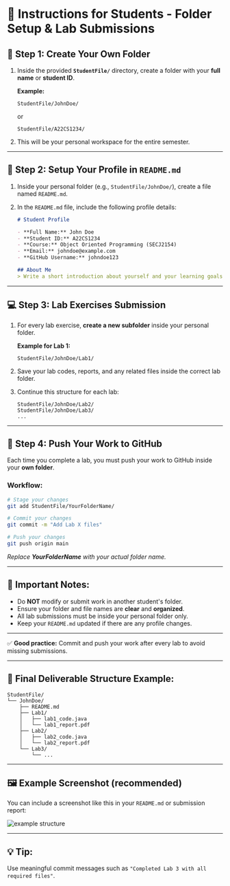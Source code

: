 
# 📝 Instructions for Students - Folder Setup & Lab Submissions

## 📂 Step 1: Create Your Own Folder

1. Inside the provided **`StudentFile/`** directory, create a folder with your **full name** or **student ID**.
   
   **Example:**
   ```
   StudentFile/JohnDoe/
   ```
   or
   ```
   StudentFile/A22CS1234/
   ```

2. This will be your personal workspace for the entire semester.

---

## 📄 Step 2: Setup Your Profile in `README.md`

1. Inside your personal folder (e.g., `StudentFile/JohnDoe/`), create a file named `README.md`.

2. In the `README.md` file, include the following profile details:

   ```markdown
   # Student Profile

   - **Full Name:** John Doe
   - **Student ID:** A22CS1234
   - **Course:** Object Oriented Programming (SECJ2154)
   - **Email:** johndoe@example.com
   - **GitHub Username:** johndoe123

   ## About Me
   > Write a short introduction about yourself and your learning goals.
   ```

---

## 💻 Step 3: Lab Exercises Submission

1. For every lab exercise, **create a new subfolder** inside your personal folder.

   **Example for Lab 1:**
   ```
   StudentFile/JohnDoe/Lab1/
   ```

2. Save your lab codes, reports, and any related files inside the correct lab folder.

3. Continue this structure for each lab:
   ```
   StudentFile/JohnDoe/Lab2/
   StudentFile/JohnDoe/Lab3/
   ...
   ```

---

## 🔄 Step 4: Push Your Work to GitHub

Each time you complete a lab, you must push your work to GitHub inside your **own folder**.

### Workflow:
```bash
# Stage your changes
git add StudentFile/YourFolderName/

# Commit your changes
git commit -m "Add Lab X files"

# Push your changes
git push origin main
```

_Replace **YourFolderName** with your actual folder name._

---

## 🚦 Important Notes:
- Do **NOT** modify or submit work in another student's folder.
- Ensure your folder and file names are **clear** and **organized**.
- All lab submissions must be inside your personal folder only.
- Keep your `README.md` updated if there are any profile changes.

---

✅ **Good practice:** Commit and push your work after every lab to avoid missing submissions.

---

## 🎯 Final Deliverable Structure Example:

```
StudentFile/
└── JohnDoe/
    ├── README.md
    ├── Lab1/
    │   ├── lab1_code.java
    │   └── lab1_report.pdf
    ├── Lab2/
    │   ├── lab2_code.java
    │   └── lab2_report.pdf
    └── Lab3/
        └── ...
```

---

## 🖼 Example Screenshot (recommended)

You can include a screenshot like this in your `README.md` or submission report:

![example structure](https://via.placeholder.com/600x300?text=Example+Folder+Structure)

---

## 💡 Tip:
Use meaningful commit messages such as `"Completed Lab 3 with all required files"`.

